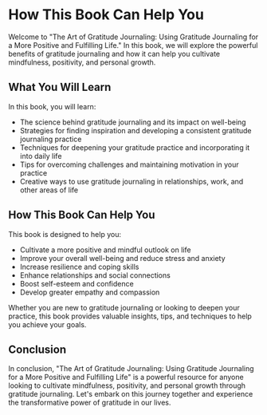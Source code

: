 How This Book Can Help You
========================================

Welcome to "The Art of Gratitude Journaling: Using Gratitude Journaling for a More Positive and Fulfilling Life." In this book, we will explore the powerful benefits of gratitude journaling and how it can help you cultivate mindfulness, positivity, and personal growth.

What You Will Learn
-------------------

In this book, you will learn:

* The science behind gratitude journaling and its impact on well-being
* Strategies for finding inspiration and developing a consistent gratitude journaling practice
* Techniques for deepening your gratitude practice and incorporating it into daily life
* Tips for overcoming challenges and maintaining motivation in your practice
* Creative ways to use gratitude journaling in relationships, work, and other areas of life

How This Book Can Help You
--------------------------

This book is designed to help you:

* Cultivate a more positive and mindful outlook on life
* Improve your overall well-being and reduce stress and anxiety
* Increase resilience and coping skills
* Enhance relationships and social connections
* Boost self-esteem and confidence
* Develop greater empathy and compassion

Whether you are new to gratitude journaling or looking to deepen your practice, this book provides valuable insights, tips, and techniques to help you achieve your goals.

Conclusion
----------

In conclusion, "The Art of Gratitude Journaling: Using Gratitude Journaling for a More Positive and Fulfilling Life" is a powerful resource for anyone looking to cultivate mindfulness, positivity, and personal growth through gratitude journaling. Let's embark on this journey together and experience the transformative power of gratitude in our lives.


